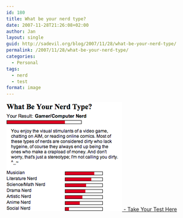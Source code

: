 ```yaml
---
id: 180
title: What be your nerd type?
date: 2007-11-28T21:26:08+02:00
author: Jan
layout: single
guid: http://sadevil.org/blog/2007/11/28/what-be-your-nerd-type/
permalink: /2007/11/28/what-be-your-nerd-type/
categories:
  - Personal
tags:
  - nerd
  - test
format: image
---
```

[![Gamer Nerd][img] - Take Your Test Here][url]

[url]: http://www.gotoquiz.com/what_be_your_nerd_type
[img]: /assets/images/2005/11/Picture_1.png "Gamer/Computer nerd"
